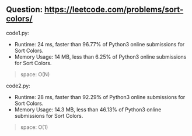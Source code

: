 ## Question: https://leetcode.com/problems/sort-colors/

code1.py:
* Runtime: 24 ms, faster than 96.77% of Python3 online submissions for Sort Colors.
* Memory Usage: 14 MB, less than 6.25% of Python3 online submissions for Sort Colors.
> space: O(N)

code2.py:
* Runtime: 28 ms, faster than 92.29% of Python3 online submissions for Sort Colors.
* Memory Usage: 14.3 MB, less than 46.13% of Python3 online submissions for Sort Colors.
> space: O(1)